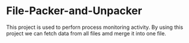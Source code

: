 # File-Packer-and-Unpacker
This project is used to perforn process monitoring activity.
By using this project we can fetch data from all files amd merge it into one file. 
